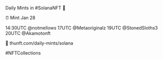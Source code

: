 Daily Mints in #SolanaNFT 🚀

⏰ Mint Jan 28

14:30UTC @notmellows
17UTC @Metaoriginalz
19UTC @StonedSloths3
20UTC @Akamotonft

🔗 thunft.com/daily-mints/solana

#NFTCollections